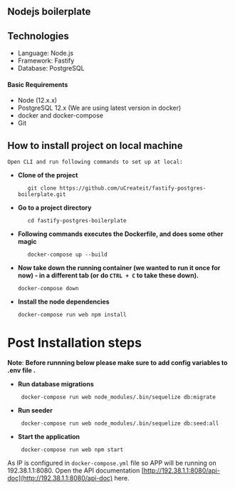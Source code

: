 ## Nodejs boilerplate


## Technologies

- Language: Node.js
- Framework: Fastify
- Database: PostgreSQL

#### Basic Requirements

- Node (12.x.x)
- PostgreSQL 12.x (We are using latest version in docker)
- docker and docker-compose
- Git

## How to install project on local machine
  
    Open CLI and run following commands to set up at local:
   - **Clone of the project**
        >
            git clone https://github.com/uCreateit/fastify-postgres-boilerplate.git

   - **Go to a project directory**
       > 
            cd fastify-postgres-boilerplate

   - **Following commands executes the Dockerfile, and does some other magic**
       >
            docker-compose up --build

  - **Now take down the running container (we wanted to run it once for now) - in a different tab (or do ```CTRL + C``` to take these down).**
       >
        docker-compose down

  - **Install the node dependencies**
       >
        docker-compose run web npm install
  

# Post Installation steps

**Note**: **Before runnning below please make sure to add config variables to .env file .**


 - **Run database migrations**
    >
        docker-compose run web node_modules/.bin/sequelize db:migrate


 - **Run seeder**
    >
        docker-compose run web node_modules/.bin/sequelize db:seed:all

 - **Start the application**
    >
        docker-compose run web npm start

As IP is configured in ```docker-compose.yml``` file so APP will be running on 192.38.1.1:8080. 
Open the API documentation [http://192.38.1.1:8080/api-doc](http://192.38.1.1:8080/api-doc) here.

